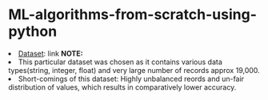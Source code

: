 # ML-algorithms-from-scratch-using-python
<li> <ins>Dataset</ins>: <href>link</href>
<b>NOTE: </b>
<li> This particular dataset was chosen as it contains various data types(string, integer, float) and very large number of records approx 19,000.
<li> Short-comings of this dataset: Highly unbalanced reords and un-fair distribution of values, which results in comparatively lower accuracy. 
